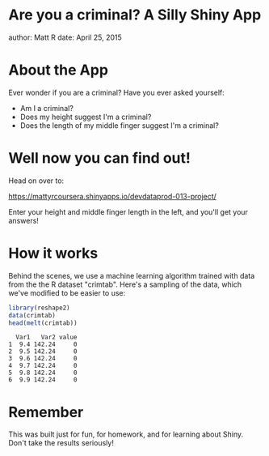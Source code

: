 Are you a criminal?  A Silly Shiny App
========================================================
author: Matt R
date: April 25, 2015

About the App
========================================================

Ever wonder if you are a criminal?  Have you ever asked yourself:

- Am I a criminal?
- Does my height suggest I'm a criminal?
- Does the length of my middle finger suggest I'm a criminal?

Well now you can find out!
========================================================

Head on over to:

https://mattyrcoursera.shinyapps.io/devdataprod-013-project/

Enter your height and middle finger length in the left, and you'll get your answers!

How it works
========================================================

Behind the scenes, we use a machine learning algorithm trained with data from the the R dataset "crimtab".  Here's a sampling of the data, which we've modified to be easier to use:


```r
library(reshape2)
data(crimtab)
head(melt(crimtab))
```

```
  Var1   Var2 value
1  9.4 142.24     0
2  9.5 142.24     0
3  9.6 142.24     0
4  9.7 142.24     0
5  9.8 142.24     0
6  9.9 142.24     0
```

Remember
========================================================

This was built just for fun, for homework, and for learning about Shiny.  Don't take the results seriously!
